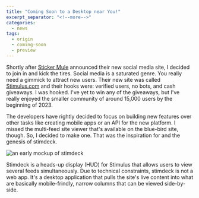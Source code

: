 ```yaml
---
title: "Coming Soon to a Desktop near You!"
excerpt_separator: "<!--more-->"
categories:
  - news
tags:
  - origin
  - coming-soon
  - preview
---
```


Shortly after [Sticker Mule](https://stickermule.com/) announced their new social media site, I decided to join in and kick the tires. Social media is a saturated genre. You really need a gimmick to attract new users. Their new site was called [Stimulus.com](https://stimulus.com/) and their hooks were: verified users, no bots, and cash giveaways. I was hooked. I've yet to win any of the giveaways, but I've really enjoyed the smaller community of around 15,000 users by the beginning of 2023.

<!--more-->
 
The developers have rightly decided to focus on building new features over other tasks like creating mobile apps or an API for the new platform. I missed the multi-feed site viewer that's available on the blue-bird site, though. So, I decided to make one. That was the inspiration for and the genesis of stimdeck.

![an early mockup of stimdeck]({{site.baseurl}}/assets/images/posts/stimdeck-mockup.png)

Stimdeck is a heads-up display (HUD) for Stimulus that allows users to view several feeds simultaneously. Due to technical constraints, stimdeck is not a web app. It's a desktop application that pulls the site's live content into what are basically mobile-frindly, narrow columns that can be viewed side-by-side.
